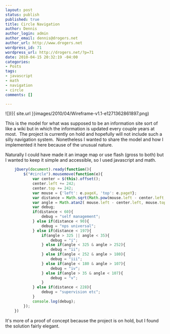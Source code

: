 ```yaml
--- 
layout: post
status: publish
published: true
title: Circle Navigation
author: Dennis
author_login: admin
author_email: dennis@drogers.net
author_url: http://www.drogers.net
wordpress_id: 71
wordpress_url: http://drogers.net/?p=71
date: 2010-04-15 20:32:19 -04:00
categories: 
- Posts
tags: 
- javascript
- math
- navigation
- circle
comments: []

---
```

![]({{ site.url }}images/2010/04/Wireframe-v1.1-e1271362861897.png)

This is the model for what was supposed to be an information site sort of like a wiki but in which the information is updated every couple years at most.  The project is currently on hold and hopefully will not include such a silly navigation system.  Nonetheless I wanted to share the model and how I implemented it here because of the unusual nature.

Naturally I could have made it an image map or use flash (gross to both) but I wanted to keep it simple and accessible, so I used javascript and math.

```javascript
    jQuery(document).ready(function(){
        $("#circle").mousemove(function(e){
            var center = $(this).offset();
            center.left += 242;
            center.top += 242;
            var mouse = {'left': e.pageX, 'top': e.pageY};
            var distance = Math.sqrt(Math.pow(mouse.left - center.left, 2) + Math.pow(mouse.top - center.top, 2));
            var angle = Math.atan2( mouse.left - center.left, mouse.top - center.top ) *(180/Math.PI) + 180;
            var debug;
            if(distance < 60){
                debug = "self management";
            } else if(distance < 90){
                debug = "nps universal";
            } else if(distance < 197){
                if(angle > 325 || angle < 35){
                    debug = "i";
                } else if(angle < 325 & angle > 252){
                    debug = "ii";
                } else if(angle < 252 & angle > 180){
                    debug = "iii";
                } else if(angle < 180 & angle > 107){
                    debug = "iv";    
                } else if(angle > 35 & angle < 107){
                    debug = "v";
                }
            } else if(distance < 228){
                debug = "supervision etc";
            }
            console.log(debug);
        }); 
    })
```
It's more of a proof of concept because the project is on hold, but I found the solution fairly elegant.
